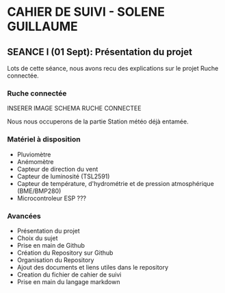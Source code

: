 CAHIER DE SUIVI - SOLENE GUILLAUME
==
SEANCE I (01 Sept): Présentation du projet
-
Lots de cette séance, nous avons recu des explications sur le projet Ruche connectée. <br/> 

### Ruche connectée #

INSERER IMAGE SCHEMA RUCHE CONNECTEE

Nous nous occuperons de la partie Station météo déjà entamée. <br/>


### Matériel à disposition #
- Pluviomètre
- Anémomètre
- Capteur de direction du vent
- Capteur de luminosité (TSL2591)
- Capteur de température, d'hydrométrie et de pression atmosphérique (BME/BMP280)
- Microcontroleur ESP ??? 

### Avancées #

- Présentation du projet
- Choix du sujet
- Prise en main de Github
- Création du Repository sur Github
- Organisation du Repository
- Ajout des documents et liens utiles dans le repository
- Creation du fichier de cahier de suivi
- Prise en main du langage markdown 
